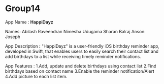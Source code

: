 # Group14
App Name : **HappiDayz**

Names: 
Abilash Raveendran
Nimesha Udugama 
Sharan Balraj
Anson Joseph

App Description : "HappiDayz" is a user-friendly iOS birthday reminder app, developed in Swift, that enables users to easily search their contact list and add birthdays to a list while receiving timely reminder notifications.

App Features : 
1.Add, update and delete birthdays using contact list
2.Find birthdays based on contact name
3.Enable the reminder notification/Alert
4.Add picture to each list item.


